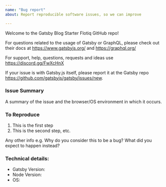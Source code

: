```yaml
---
name: "Bug report"
about: Report reproducible software issues, so we can improve

---
```


Welcome to the Gatsby Blog Starter Flotiq GitHub repo!

For questions related to the usage of Gatsby or GraphQL, please check out their docs at https://www.gatsbyjs.org/ and https://graphql.org/

For support, help, questions, requests and ideas use https://discord.gg/FwXcHnX

If your issue is with Gatsby.js itself, please report it at the Gatsby repo https://github.com/gatsbyjs/gatsby/issues/new.

### Issue Summary

A summary of the issue and the browser/OS environment in which it occurs.

### To Reproduce

1. This is the first step
2. This is the second step, etc.

Any other info e.g. Why do you consider this to be a bug? What did you expect to happen instead?

### Technical details:

* Gatsby Version:
* Node Version:
* OS:
